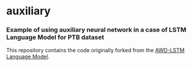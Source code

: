 # auxiliary

### Example of using auxiliary neural network in a case of LSTM Language Model for PTB dataset

This repository contains the code originally forked from the [AWD-LSTM Language Model](https://github.com/salesforce/awd-lstm-lm).
